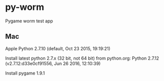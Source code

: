 # py-worm

Pygame worm test app

## Mac

Apple Python 2.7.10 (default, Oct 23 2015, 19:19:21) 

Install latest python 2.7.x (32 bit, not 64 bit) from python.org: Python 2.7.12 (v2.7.12:d33e0cf91556, Jun 26 2016, 12:10:39)

Install pygame 1.9.1
